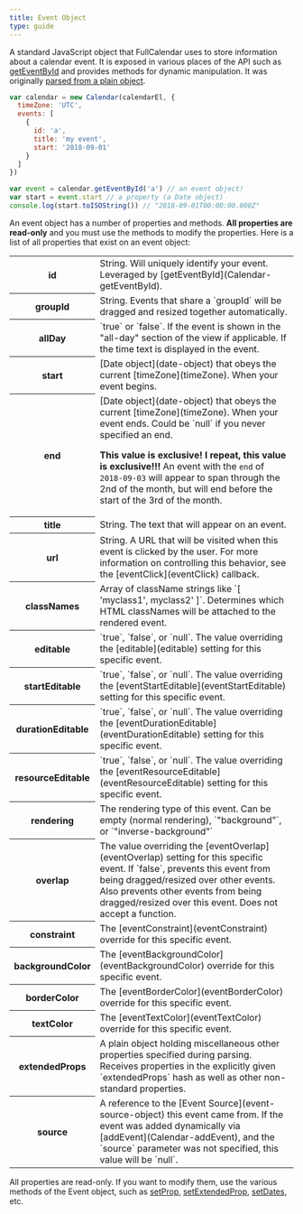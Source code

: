 ```yaml
---
title: Event Object
type: guide
---
```


A standard JavaScript object that FullCalendar uses to store information about a calendar event. It is exposed in various places of the API such as [getEventById](Calendar-getEventById) and provides methods for dynamic manipulation. It was originally [parsed from a plain object](event-parsing).

```js
var calendar = new Calendar(calendarEl, {
  timeZone: 'UTC',
  events: [
    {
      id: 'a',
      title: 'my event',
      start: '2018-09-01'
    }
  ]
})

var event = calendar.getEventById('a') // an event object!
var start = event.start // a property (a Date object)
console.log(start.toISOString()) // "2018-09-01T00:00:00.000Z"
```

An event object has a number of properties and methods. **All properties are read-only** and you must use the methods to modify the properties. Here is a list of all properties that exist on an event object:

<table>

<tr>
<th>id</th>
<td markdown='1'>
String. Will uniquely identify your event. Leveraged by [getEventById](Calendar-getEventById).
</td>
</tr>

<tr>
<th>groupId</th>
<td markdown='1'>
String. Events that share a `groupId` will be dragged and resized together automatically.
</td>
</tr>

<tr>
<th>allDay</th>
<td markdown='1'>
`true` or `false`. If the event is shown in the "all-day" section of the view if applicable. If the time text is displayed in the event.
</td>
</tr>

<tr>
<th>start</th>
<td markdown='1'>
[Date object](date-object) that obeys the current [timeZone](timeZone). When your event begins.
</td>
</tr>

<tr>
<th>end</th>
<td markdown='1'>
[Date object](date-object) that obeys the current [timeZone](timeZone). When your event ends. Could be `null` if you never specified an end.

**This value is exclusive! I repeat, this value is exclusive!!!**
An event with the `end` of `2018-09-03` will appear to span through the 2nd of the month, but will end before the start of the 3rd of the month.
</td>
</tr>

<tr>
<th>title</th>
<td markdown='1'>
String. The text that will appear on an event.
</td>
</tr>

<tr>
<th>url</th>
<td markdown='1'>
String. A URL that will be visited when this event is clicked by the user. For more information on controlling this behavior, see the [eventClick](eventClick) callback.
</td>
</tr>

<tr>
<th>classNames</th>
<td markdown='1'>
Array of className strings like `[ 'myclass1', myclass2' ]`. Determines which HTML classNames will be attached to the rendered event.
</td>
</tr>

<tr>
<th>editable</th>
<td markdown='1'>
`true`, `false`, or `null`. The value overriding the [editable](editable) setting for this specific event.
</td>
</tr>

<tr>
<th>startEditable</th>
<td markdown='1'>
`true`, `false`, or `null`. The value overriding the [eventStartEditable](eventStartEditable) setting for this specific event.
</td>
</tr>

<tr>
<th>durationEditable</th>
<td markdown='1'>
`true`, `false`, or `null`. The value overriding the [eventDurationEditable](eventDurationEditable) setting for this specific event.
</td>
</tr>

<tr>
<th>resourceEditable</th>
<td markdown='1'>
`true`, `false`, or `null`. The value overriding the [eventResourceEditable](eventResourceEditable) setting for this specific event.
</td>
</tr>

<tr>
<th>rendering</th>
<td markdown='1'>
The rendering type of this event. Can be empty (normal rendering), `"background"`, or `"inverse-background"`
</td>
</tr>

<tr>
<th>overlap</th>
<td markdown='1'>
The value overriding the [eventOverlap](eventOverlap) setting for this specific event. If `false`, prevents this event from being dragged/resized over other events. Also prevents other events from being dragged/resized over this event. Does not accept a function.
</td>
</tr>

<tr>
<th>constraint</th>
<td markdown='1'>
The [eventConstraint](eventConstraint) override for this specific event.
</td>
</tr>

<tr>
<th>backgroundColor</th>
<td markdown='1'>
The [eventBackgroundColor](eventBackgroundColor) override for this specific event.
</td>
</tr>

<tr>
<th>borderColor</th>
<td markdown='1'>
The [eventBorderColor](eventBorderColor) override for this specific event.
</td>
</tr>

<tr>
<th>textColor</th>
<td markdown='1'>
The [eventTextColor](eventTextColor) override for this specific event.
</td>
</tr>

<tr>
<th>extendedProps</th>
<td markdown='1'>
A plain object holding miscellaneous other properties specified during parsing. Receives properties in the explicitly given `extendedProps` hash as well as other non-standard properties.
</td>
</tr>

<tr>
<th>source</th>
<td markdown='1'>
A reference to the [Event Source](event-source-object) this event came from. If the event was added dynamically via [addEvent](Calendar-addEvent), and the `source` parameter was not specified, this value will be `null`.
</td>
</tr>

</table>

All properties are read-only. If you want to modify them, use the various methods of the Event object, such as [setProp](Event-setProp), [setExtendedProp](Event-setExtendedProp), [setDates](Event-setDates), etc.
